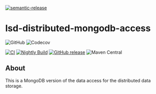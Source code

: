 [![semantic-release](https://img.shields.io/badge/semantic-release-e10079.svg?logo=semantic-release)](https://github.com/semantic-release/semantic-release)

# lsd-distributed-mongodb-access
![GitHub](https://img.shields.io/github/license/lsd-consulting/lsd-distributed-mongodb-access)
![Codecov](https://img.shields.io/codecov/c/github/lsd-consulting/lsd-distributed-mongodb-access)

[![CI](https://github.com/lsd-consulting/lsd-distributed-mongodb-access/actions/workflows/ci.yml/badge.svg)](https://github.com/lsd-consulting/lsd-distributed-mongodb-access/actions/workflows/ci.yml)
[![Nightly Build](https://github.com/lsd-consulting/lsd-distributed-mongodb-access/actions/workflows/nightly.yml/badge.svg)](https://github.com/lsd-consulting/lsd-distributed-mongodb-access/actions/workflows/nightly.yml)
[![GitHub release](https://img.shields.io/github/release/lsd-consulting/lsd-distributed-mongodb-access)](https://github.com/lsd-consulting/lsd-distributed-mongodb-access/releases)
![Maven Central](https://img.shields.io/maven-central/v/io.github.lsd-consulting/lsd-distributed-mongodb-access)

## About
This is a MongoDB version of the data access for the distributed data storage.
